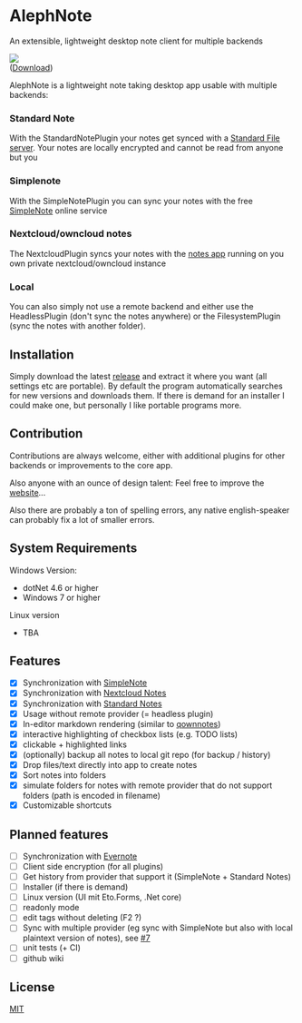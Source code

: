 # AlephNote

An extensible, lightweight desktop note client for multiple backends

![](https://raw.githubusercontent.com/Mikescher/AlephNote/master/docs/preview.png)  
([Download](https://github.com/Mikescher/AlephNote/releases/latest))

AlephNote is a lightweight note taking desktop app usable with multiple backends:

### Standard Note

With the StandardNotePlugin your notes get synced with a [Standard File server](https://standardnotes.org/).
Your notes are locally encrypted and cannot be read from anyone but you

### Simplenote

With the SimpleNotePlugin you can sync your notes with the free [SimpleNote](https://simplenote.com/) online service

### Nextcloud/owncloud notes

The NextcloudPlugin syncs your notes with the [notes app](https://github.com/nextcloud/notes) running on you own private nextcloud/owncloud instance

### Local

You can also simply not use a remote backend and either use the HeadlessPlugin (don't sync the notes anywhere) or the FilesystemPlugin (sync the notes with another folder).


## Installation

Simply download the latest [release](https://github.com/Mikescher/AlephNote/releases/latest) and extract it where you want (all settings etc are portable).
By default the program automatically searches for new versions and downloads them.
If there is demand for an installer I could make one, but personally I like portable programs more.


## Contribution

Contributions are always welcome, either with additional plugins for other backends or improvements to the core app.

Also anyone with an ounce of design talent: Feel free to improve the [website](https://mikescher.github.io/AlephNote/)...

Also there are probably a ton of spelling errors, any native english-speaker can probably fix a lot of smaller errors.

## System Requirements

Windows Version:
 - dotNet 4.6 or higher
 - Windows 7 or higher

Linux version
 - TBA

## Features

 - [X] Synchronization with [SimpleNote](https://simplenote.com/)
 - [X] Synchronization with [Nextcloud Notes](https://github.com/nextcloud/notes)
 - [X] Synchronization with [Standard Notes](https://standardnotes.org/)
 - [X] Usage without remote provider (= headless plugin)
 - [X] In-editor markdown rendering (similar to [qownnotes](http://www.qownnotes.org/))
 - [X] interactive highlighting of checkbox lists (e.g. TODO lists)
 - [X] clickable + highlighted links
 - [X] (optionally) backup all notes to local git repo (for backup / history)
 - [X] Drop files/text directly into app to create notes
 - [X] Sort notes into folders
 - [X] simulate folders for notes with remote provider that do not support folders (path is encoded in filename)
 - [X] Customizable shortcuts

## Planned  features

 - [ ] Synchronization with [Evernote](https://evernote.com)
 - [ ] Client side encryption (for all plugins)
 - [ ] Get history from provider that support it (SimpleNote + Standard Notes)
 - [ ] Installer (if there is demand)
 - [ ] Linux version (UI mit Eto.Forms, .Net core)
 - [ ] readonly mode
 - [ ] edit tags without deleting (F2 ?)
 - [ ] Sync with multiple provider (eg sync with SimpleNote but also with local plaintext version of notes), see [#7](https://github.com/Mikescher/AlephNote/issues/7)
 - [ ] unit tests (+ CI)
 - [ ] github wiki

## License

[MIT](https://github.com/Mikescher/AlephNote/blob/master/LICENSE)

